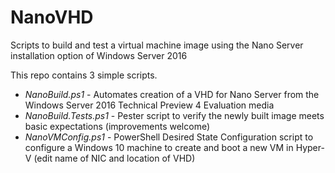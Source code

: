 # NanoVHD
Scripts to build and test a virtual machine image using the Nano Server installation option of Windows Server 2016

This repo contains 3 simple scripts.
  *  *NanoBuild.ps1* - Automates creation of a VHD for Nano Server from the Windows Server 2016 Technical Preview 4 Evaluation media
  *  *NanoBuild.Tests.ps1* - Pester script to verify the newly built image meets basic expectations (improvements welcome)
  *  *NanoVMConfig.ps1* - PowerShell Desired State Configuration script to configure a Windows 10 machine to create and boot a new VM in Hyper-V (edit name of NIC and location of VHD)